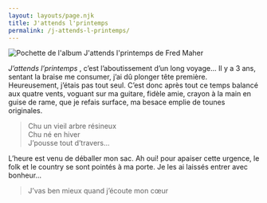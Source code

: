 ```yaml
---
layout: layouts/page.njk
title: J'attends l'printemps
permalink: /j-attends-l-printemps/
---
```

![Pochette de l'album J'attends l'printemps de Fred Maher](https://res.cloudinary.com/wikilouis/image/upload/c_scale,f_auto,w_928/v1581958264/fredmaher.jpg "Photo par Serge Morneau")

*J’attends l’printemps* , c’est l’aboutissement d’un long voyage... Il y a
3 ans, sentant la braise me consumer, j’ai dû plonger tête première.
Heureusement, j’étais pas tout seul. C’est donc après tout ce temps
balancé aux quatre vents, voguant sur ma guitare, fidèle amie,
crayon à la main en guise de rame, que je refais surface, ma besace
emplie de tounes originales.
 
> Chu un vieil arbre résineux\
Chu né en hiver\
J’pousse tout d’travers...

L’heure est venu de déballer mon sac. Ah oui! pour apaiser cette
urgence, le folk et le country se sont pointés à ma porte. Je les ai
laissés entrer avec bonheur…

> J’vas ben mieux quand j’écoute mon cœur